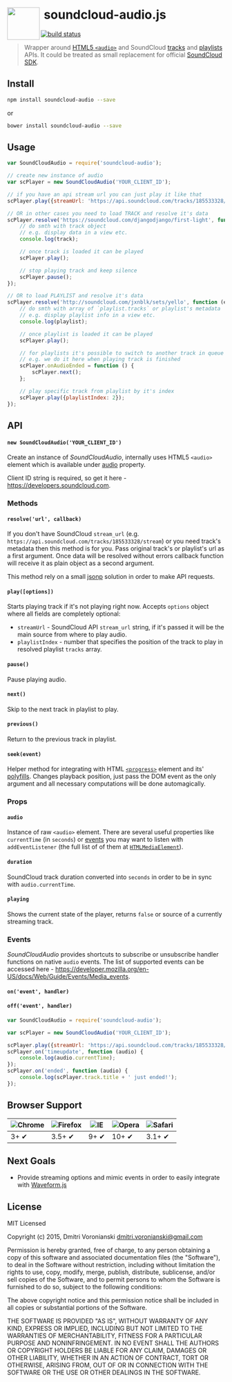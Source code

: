 # <img src="http://www.officialpsds.com/images/thumbs/Soundcloud-Logo-psd47614.png" width="75" align="left">&nbsp;soundcloud-audio.js

[![build status](http://img.shields.io/travis/voronianski/soundcloud-audio.js.svg?style=flat)](https://travis-ci.org/voronianski/soundcloud-audio.js)

> Wrapper around [HTML5 `<audio>`](https://developer.mozilla.org/en/docs/Web/HTML/Element/audio) and SoundCloud [tracks](https://developers.soundcloud.com/docs/api/reference#tracks) and [playlists](https://developers.soundcloud.com/docs/api/reference#playlists) APIs. It could be treated as small replacement for official [SoundCloud SDK](https://developers.soundcloud.com/docs/api/sdks#javascript).

## Install

```bash
npm install soundcloud-audio --save
```

or

```bash
bower install soundcloud-audio --save
```

## Usage

```javascript
var SoundCloudAudio = require('soundcloud-audio');

// create new instance of audio
var scPlayer = new SoundCloudAudio('YOUR_CLIENT_ID');

// if you have an api stream url you can just play it like that
scPlayer.play({streamUrl: 'https://api.soundcloud.com/tracks/185533328/stream'});

// OR in other cases you need to load TRACK and resolve it's data
scPlayer.resolve('https://soundcloud.com/djangodjango/first-light', function (err, track) {
    // do smth with track object
    // e.g. display data in a view etc.
    console.log(track); 

    // once track is loaded it can be played
    scPlayer.play();

    // stop playing track and keep silence
    scPlayer.pause();
});

// OR to load PLAYLIST and resolve it's data
scPlayer.resolve('http://soundcloud.com/jxnblk/sets/yello', function (err, playlist) {
    // do smth with array of `playlist.tracks` or playlist's metadata
    // e.g. display playlist info in a view etc.
    console.log(playlist);

    // once playlist is loaded it can be played
    scPlayer.play();

    // for playlists it's possible to switch to another track in queue
    // e.g. we do it here when playing track is finished 
    scPlayer.onAudioEnded = function () {
        scPlayer.next();
    };

    // play specific track from playlist by it's index
    scPlayer.play({playlistIndex: 2});
});

```

## API

#### `new SoundCloudAudio('YOUR_CLIENT_ID')`

Create an instance of _SoundCloudAudio_, internally uses HTML5 `<audio>` element which is available under [audio](https://github.com/voronianski/soundcloud-audio.js#audio) property. 

Client ID string is required, so get it here - https://developers.soundcloud.com.

### Methods

#### `resolve('url', callback)`

If you don't have SoundCloud `stream_url` (e.g. `https://api.soundcloud.com/tracks/185533328/stream`) or you need track's metadata then this method is for you. Pass original track's or playlist's url as a first argument. Once data will be resolved without errors callback function will receive it as plain object as a second argument.

This method rely on a small [jsonp](https://www.npmjs.com/package/jsonp) solution in order to make API requests.

#### `play([options])`

Starts playing track if it's not playing right now. Accepts `options` object where all fields are completely optional:

- `streamUrl` - SoundCloud API `stream_url` string, if it's passed it will be the main source from where to play audio.
- `playlistIndex` - number that specifies the position of the track to play in resolved playlist `tracks` array.

#### `pause()`

Pause playing audio.

#### `next()`

Skip to the next track in playlist to play.

#### `previous()`

Return to the previous track in playlist.

#### `seek(event)`

Helper method for integrating with HTML [`<progress>`](http://caniuse.com/#feat=progressmeter) element and its' [polyfills](https://github.com/LeaVerou/HTML5-Progress-polyfill). Changes playback position, just pass the DOM event as the only argument and all necessary computations will be done automagically.

### Props

#### `audio`

Instance of raw `<audio>` element. There are several useful properties like `currentTime` (in `seconds`) or [events](https://developer.mozilla.org/en-US/docs/Web/Guide/Events/Media_events) you may want to listen with `addEventListener` (the full list of of them at [`HTMLMediaElement`](https://developer.mozilla.org/en-US/docs/Web/API/HTMLMediaElement)).

#### `duration`

SoundCloud track duration converted into `seconds` in order to be in sync with `audio.currentTime`.

#### `playing`

Shows the current state of the player, returns `false` or source of a currently streaming track.

### Events

_SoundCloudAudio_ provides shortcuts to subscribe or unsubscribe handler functions on native `audio` events. The list of supported events can be accessed here - https://developer.mozilla.org/en-US/docs/Web/Guide/Events/Media_events.

#### `on('event', handler)`

#### `off('event', handler)`

```javascript
var SoundCloudAudio = require('soundcloud-audio');

var scPlayer = new SoundCloudAudio('YOUR_CLIENT_ID');

scPlayer.play({streamUrl: 'https://api.soundcloud.com/tracks/185533328/stream'});
scPlayer.on('timeupdate', function (audio) {
    console.log(audio.currentTime);
});
scPlayer.on('ended', function (audio) {
    console.log(scPlayer.track.title + ' just ended!');
});
```

## Browser Support

![Chrome](https://raw.github.com/alrra/browser-logos/master/chrome/chrome_48x48.png) | ![Firefox](https://raw.github.com/alrra/browser-logos/master/firefox/firefox_48x48.png) | ![IE](https://raw.github.com/alrra/browser-logos/master/internet-explorer/internet-explorer_48x48.png) | ![Opera](https://raw.github.com/alrra/browser-logos/master/opera/opera_48x48.png) | ![Safari](https://raw.github.com/alrra/browser-logos/master/safari/safari_48x48.png)
--- | --- | --- | --- | --- |
3+ ✔ | 3.5+ ✔ | 9+ ✔ | 10+ ✔ | 3.1+ ✔ |

## Next Goals

- Provide streaming options and mimic events in order to easily integrate with [Waveform.js](http://waveformjs.org/)

## License

MIT Licensed

Copyright (c) 2015, Dmitri Voronianski [dmitri.voronianski@gmail.com](mailto:dmitri.voronianski@gmail.com)

Permission is hereby granted, free of charge, to any person obtaining a copy of this software and associated documentation files (the "Software"), to deal in the Software without restriction, including without limitation the rights to use, copy, modify, merge, publish, distribute, sublicense, and/or sell copies of the Software, and to permit persons to whom the Software is furnished to do so, subject to the following conditions:

The above copyright notice and this permission notice shall be included in all copies or substantial portions of the Software.

THE SOFTWARE IS PROVIDED "AS IS", WITHOUT WARRANTY OF ANY KIND, EXPRESS OR IMPLIED, INCLUDING BUT NOT LIMITED TO THE WARRANTIES OF MERCHANTABILITY, FITNESS FOR A PARTICULAR PURPOSE AND NONINFRINGEMENT. IN NO EVENT SHALL THE AUTHORS OR COPYRIGHT HOLDERS BE LIABLE FOR ANY CLAIM, DAMAGES OR OTHER LIABILITY, WHETHER IN AN ACTION OF CONTRACT, TORT OR OTHERWISE, ARISING FROM, OUT OF OR IN CONNECTION WITH THE SOFTWARE OR THE USE OR OTHER DEALINGS IN THE SOFTWARE.
